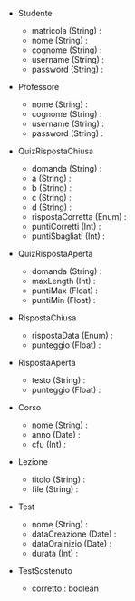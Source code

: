 - Studente
  - matricola (String) : 
  - nome (String) :
  - cognome (String) :
  - username (String) :
  - password (String) :


- Professore
  - nome (String) :
  - cognome (String) :
  - username (String) :
  - password (String) :


- QuizRispostaChiusa
  - domanda (String) :
  - a (String) :
  - b (String) :
  - c (String) :
  - d (String) :
  - rispostaCorretta (Enum) :
  - puntiCorretti (Int) :
  - puntiSbagliati (Int) :


- QuizRispostaAperta
  - domanda (String) :
  - maxLength (Int) :
  - puntiMax (Float) :
  - puntiMin (Float) :

- RispostaChiusa
  - rispostaData (Enum) :
  - punteggio (Float) :

- RispostaAperta
  - testo (String) :
  - punteggio (Float) :

- Corso
  - nome (String) :
  - anno (Date) :
  - cfu (Int) :

- Lezione
  - titolo (String) :
  - file (String) :

- Test
  - nome (String) :
  - dataCreazione (Date) :
  - dataOraInizio (Date) :
  - durata (Int) :

- TestSostenuto
  - corretto : boolean


